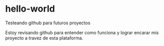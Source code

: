 # hello-world
Testeando github para futuros proyectos

Estoy revisando github para entender como funciona y lograr encarar mis proyecto a travez de esta plataforma.
